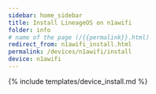```yaml
---
sidebar: home_sidebar
title: Install LineageOS on n1awifi
folder: info
# name of the page (/{{permalink}}.html)
redirect_from: n1awifi_install.html
permalink: /devices/n1awifi/install
device: n1awifi
---
```

{% include templates/device_install.md %}